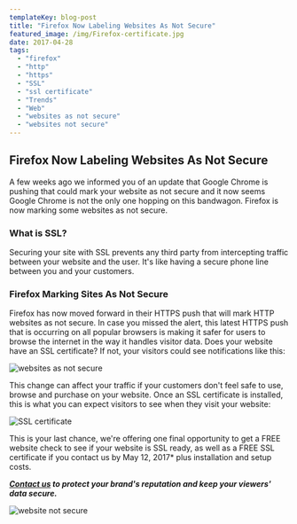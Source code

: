 ```yaml
---
templateKey: blog-post
title: "Firefox Now Labeling Websites As Not Secure"
featured_image: /img/Firefox-certificate.jpg
date: 2017-04-28
tags:
  - "firefox"
  - "http"
  - "https"
  - "SSL"
  - "ssl certificate"
  - "Trends"
  - "Web"
  - "websites as not secure"
  - "websites not secure"
---
```


Firefox Now Labeling Websites As Not Secure
-------------------------------------------

A few weeks ago we informed you of an update that Google Chrome is pushing that could mark your website as not secure and it now seems Google Chrome is not the only one hopping on this bandwagon. Firefox is now marking some websites as not secure. 

### What is SSL?

Securing your site with SSL prevents any third party from intercepting traffic between your website and the user. It's like having a secure phone line between you and your customers.

### Firefox Marking Sites As Not Secure

Firefox has now moved forward in their HTTPS push that will mark HTTP websites as not secure. In case you missed the alert, this latest HTTPS push that is occurring on all popular browsers is making it safer for users to browse the internet in the way it handles visitor data. Does your website have an SSL certificate? If not, your visitors could see notifications like this:

![websites as not secure](/img/Firefox-SSL.png)

This change can affect your traffic if your customers don't feel safe to use, browse and purchase on your website. Once an SSL certificate is installed, this is what you can expect visitors to see when they visit your website:

![SSL certificate](/img/Firefox-SSL2.png)

This is your last chance, we're offering one final opportunity to get a FREE website check to see if your website is SSL ready, as well as a FREE SSL certificate if you contact us by May 12, 2017\* plus installation and setup costs.

_**[Contact us](mailto:info@teamgi.ca) to protect your brand's reputation and keep your viewers' data secure.**_

![website not secure](/img/website-not-secure.jpg)